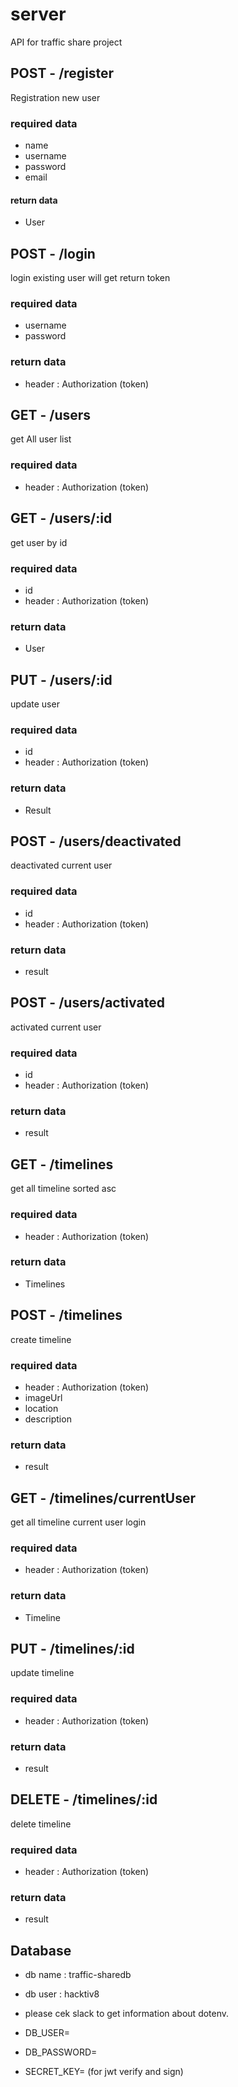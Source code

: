 # server
API for traffic share project

## POST - /register

Registration new user 

### required data 
- name
- username
- password
- email


#### return data
- User

## POST - /login
login existing user will get return token

### required data
- username
- password

### return data
- header : Authorization (token)

## GET - /users
get All user list

### required data
- header : Authorization (token)

## GET - /users/:id
get user by id

### required data 
- id
- header : Authorization (token)

### return data
- User

## PUT - /users/:id
update user

### required data
- id
- header : Authorization (token)

### return data
- Result

## POST - /users/deactivated
deactivated current user

### required data
- id
- header : Authorization (token)

### return data
- result

## POST - /users/activated
activated current user

### required data
- id
- header : Authorization (token)

### return data
- result

## GET - /timelines
get all timeline sorted asc

### required data
- header : Authorization (token)

### return data
- Timelines

## POST - /timelines
create timeline 

### required data
- header : Authorization (token)
- imageUrl
- location
- description

### return data
- result

## GET - /timelines/currentUser
get all timeline current user login

### required data
- header : Authorization (token)

### return data
- Timeline

## PUT - /timelines/:id
update timeline

### required data 
- header : Authorization (token)
### return data
- result

## DELETE - /timelines/:id
delete timeline
### required data 
- header : Authorization (token)
### return data
- result

## Database
- db name : traffic-sharedb
- db user : hacktiv8

- please cek slack to get information about dotenv.
- DB_USER=<cek-slack>
- DB_PASSWORD=<cek-slack>
- SECRET_KEY=<cek-slack> (for jwt verify and sign)